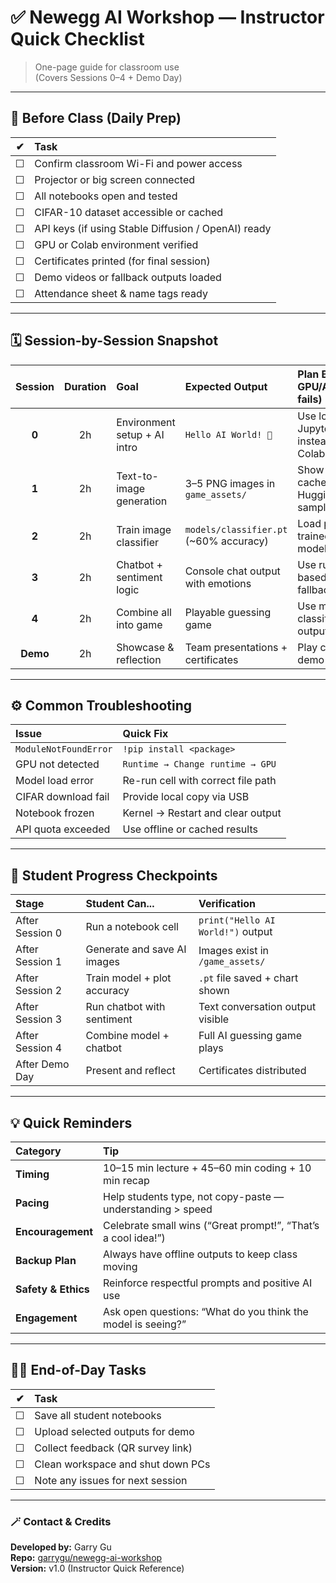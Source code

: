 # ✅ Newegg AI Workshop — Instructor Quick Checklist
> One-page guide for classroom use  
> (Covers Sessions 0–4 + Demo Day)

---

## 🧰 Before Class (Daily Prep)
| ✔ | Task |
|:--:|:--|
| ☐ | Confirm classroom Wi-Fi and power access |
| ☐ | Projector or big screen connected |
| ☐ | All notebooks open and tested |
| ☐ | CIFAR-10 dataset accessible or cached |
| ☐ | API keys (if using Stable Diffusion / OpenAI) ready |
| ☐ | GPU or Colab environment verified |
| ☐ | Certificates printed (for final session) |
| ☐ | Demo videos or fallback outputs loaded |
| ☐ | Attendance sheet & name tags ready |

---

## 🗓️ Session-by-Session Snapshot

| Session | Duration | Goal | Expected Output | Plan B (If GPU/API fails) |
|:--:|:--:|:--|:--|:--|
| **0** | 2h | Environment setup + AI intro | `Hello AI World! 🧠` | Use local Jupyter instead of Colab |
| **1** | 2h | Text-to-image generation | 3–5 PNG images in `game_assets/` | Show cached or HuggingFace samples |
| **2** | 2h | Train image classifier | `models/classifier.pt` (~60% accuracy) | Load pre-trained model |
| **3** | 2h | Chatbot + sentiment logic | Console chat output with emotions | Use rule-based fallback |
| **4** | 2h | Combine all into game | Playable guessing game | Use mock classifier outputs |
| **Demo** | 2h | Showcase & reflection | Team presentations + certificates | Play cached demo video |

---

## ⚙️ Common Troubleshooting

| Issue | Quick Fix |
|:--|:--|
| `ModuleNotFoundError` | `!pip install <package>` |
| GPU not detected | `Runtime → Change runtime → GPU` |
| Model load error | Re-run cell with correct file path |
| CIFAR download fail | Provide local copy via USB |
| Notebook frozen | Kernel → Restart and clear output |
| API quota exceeded | Use offline or cached results |

---

## 🧩 Student Progress Checkpoints

| Stage | Student Can... | Verification |
|:--|:--|:--|
| After Session 0 | Run a notebook cell | `print("Hello AI World!")` output |
| After Session 1 | Generate and save AI images | Images exist in `/game_assets/` |
| After Session 2 | Train model + plot accuracy | `.pt` file saved + chart shown |
| After Session 3 | Run chatbot with sentiment | Text conversation output visible |
| After Session 4 | Combine model + chatbot | Full AI guessing game plays |
| After Demo Day | Present and reflect | Certificates distributed |

---

## 💡 Quick Reminders

| Category | Tip |
|:--|:--|
| **Timing** | 10–15 min lecture + 45–60 min coding + 10 min recap |
| **Pacing** | Help students type, not copy-paste — understanding > speed |
| **Encouragement** | Celebrate small wins (“Great prompt!”, “That’s a cool idea!”) |
| **Backup Plan** | Always have offline outputs to keep class moving |
| **Safety & Ethics** | Reinforce respectful prompts and positive AI use |
| **Engagement** | Ask open questions: “What do you think the model is seeing?” |

---

## 🧑‍🏫 End-of-Day Tasks
| ✔ | Task |
|:--:|:--|
| ☐ | Save all student notebooks |
| ☐ | Upload selected outputs for demo |
| ☐ | Collect feedback (QR survey link) |
| ☐ | Clean workspace and shut down PCs |
| ☐ | Note any issues for next session |

---

### 🪄 Contact & Credits
**Developed by:** Garry Gu  
**Repo:** [garrygu/newegg-ai-workshop](https://github.com/garrygu/newegg-ai-workshop)  
**Version:** v1.0 (Instructor Quick Reference)  
